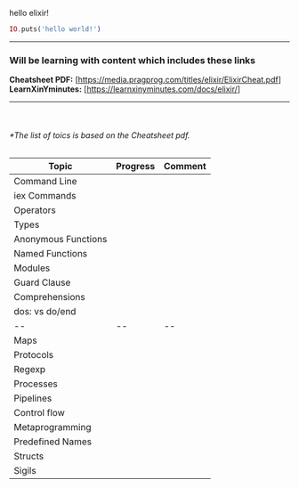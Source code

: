 hello elixir!

```elixir
IO.puts('hello world!')
```

---

### Will be learning with content which includes these links

**Cheatsheet PDF:** [<https://media.pragprog.com/titles/elixir/ElixirCheat.pdf>]
**LearnXinYminutes:** [<https://learnxinyminutes.com/docs/elixir/>]

---

<br/>

###### *The list of toics is based on the Cheatsheet pdf.

|Topic | Progress | Comment|
|---|---|---|
|Command Line| | |
|iex Commands | | |
|Operators | | |
|Types | | |
|Anonymous Functions | | |
|Named Functions | | |
|Modules | | |
|Guard Clause | | |
|Comprehensions | | |
|dos: vs do/end | | |
| -- | -- | -- |
|Maps | | |
|Protocols | | |
|Regexp | | |
|Processes | | |
|Pipelines | | |
|Control flow | | |
|Metaprogramming | | |
|Predefined Names | | |
|Structs | | |
|Sigils | | |
